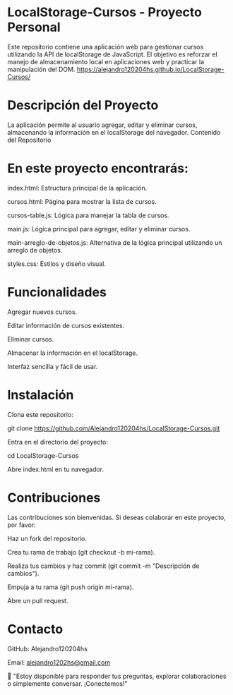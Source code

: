 # LocalStorage-Cursos - Proyecto Personal

Este repositorio contiene una aplicación web para gestionar cursos utilizando la API de localStorage de JavaScript. El objetivo es reforzar el manejo de almacenamiento local en aplicaciones web y practicar la manipulación del DOM. https://alejandro120204hs.github.io/LocalStorage-Cursos/


# Descripción del Proyecto

La aplicación permite al usuario agregar, editar y eliminar cursos, almacenando la información en el localStorage del navegador. 
Contenido del Repositorio

# En este proyecto encontrarás:

index.html: Estructura principal de la aplicación.

cursos.html: Página para mostrar la lista de cursos.

cursos-table.js: Lógica para manejar la tabla de cursos.

main.js: Lógica principal para agregar, editar y eliminar cursos.

main-arreglo-de-objetos.js: Alternativa de la lógica principal utilizando un arreglo de objetos.

styles.css: Estilos y diseño visual.

# Funcionalidades

Agregar nuevos cursos.

Editar información de cursos existentes.

Eliminar cursos.

Almacenar la información en el localStorage.

Interfaz sencilla y fácil de usar.

# Instalación

Clona este repositorio:

git clone https://github.com/Alejandro120204hs/LocalStorage-Cursos.git


Entra en el directorio del proyecto:

cd LocalStorage-Cursos


Abre index.html en tu navegador.

# Contribuciones

Las contribuciones son bienvenidas. Si deseas colaborar en este proyecto, por favor:

Haz un fork del repositorio.

Crea tu rama de trabajo (git checkout -b mi-rama).

Realiza tus cambios y haz commit (git commit -m "Descripción de cambios").

Empuja a tu rama (git push origin mi-rama).

Abre un pull request.

# Contacto

GitHub: Alejandro120204hs

Email: alejandro1202hs@gmail.com

📩 "Estoy disponible para responder tus preguntas, explorar colaboraciones o simplemente conversar. ¡Conectemos!"
